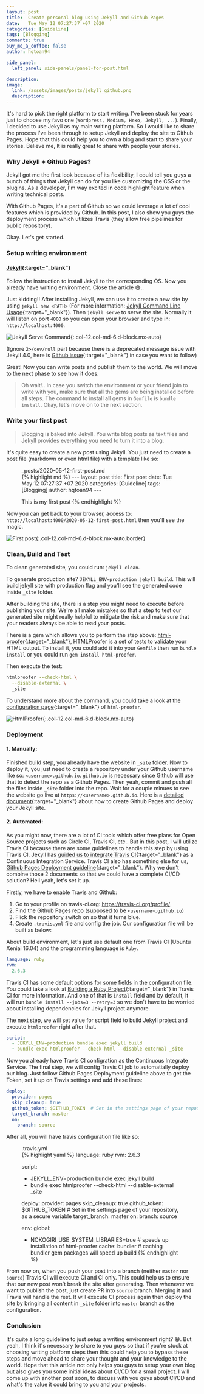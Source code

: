 ```yaml
---
layout: post
title:  Create personal blog using Jekyll and Github Pages
date:   Tue May 12 07:27:37 +07 2020
categories: [Guideline]
tags: [Blogging]
comments: true
buy_me_a_coffee: false
author: hqtoan94

side_panel:
  left_panel: side-panels/panel-for-post.html

description:
image:
  link: /assets/images/posts/jekyll_github.png
  description:
---
```


It's hard to pick the right platform to start writing. I've been stuck for years just to choose my favo one (`Wordpress, Medium, Hexo, Jekyll, ...`). Finally, I decided to use Jekyll as my main writing platform. So I would like to share the process I've been through to setup Jekyll and deploy the site to Github Pages. Hope that this could help you to own a blog and start to share your stories. Believe me, It is really great to share with people your stories.

### Why Jekyll + Github Pages?

Jekyll got me the first look because of its flexibility, I could tell you guys a bunch of things that Jekyll can do for you like customizing the CSS or the plugins. As a developer, I'm way excited in code highlight feature when writing technical posts.

With Github Pages, it's a part of Github so we could leverage a lot of cool features which is provided by Github. In this post, I also show you guys the deployment process which utilizes Travis (they allow free pipelines for public repository).

Okay. Let's get started.

### Setup writing environment

#### [Jekyll](https://jekyllrb.com/docs/installation/){:target="_blank"}

Follow the instruction to install Jekyll to the corresponding OS. Now you already have writing environment. Close the article 😄..

Just kidding!! After installing Jekyll, we can use it to create a new site by using `jekyll new <PATH>` (For more information: [Jekyll Command Line Usage](https://jekyllrb.com/docs/usage/){:target="_blank"}). Then `jekyll serve` to serve the site. Normally it will listen on port `4000` so you can open your browser and type in: `http://localhost:4000`.

![Jekyll Serve Command](/assets/images/posts/jekyll_serve.png){:.col-12.col-md-6.d-block.mx-auto}

(Ignore `2>/dev/null` part because there is a deprecated message issue with Jekyll 4.0, here is [Github issue](https://github.com/jekyll/jekyll/issues/7947){:target="_blank"} in case you want to follow)

Great! Now you can write posts and publish them to the world. We will move to the next phase to see how it does.

> Oh wait!.. In case you switch the environment or your friend join to write with you, make sure that all the gems are being installed before all steps. The command to install all gems in `Gemfile` is `bundle install`. Okay, let's move on to the next section.

### Write your first post

> Blogging is baked into Jekyll. You write blog posts as text files and Jekyll provides everything you need to turn it into a blog.

It's quite easy to create a new post using Jekyll. You just need to create a post file (markdown or even html file) with a template like so:

<figure>
  <figcaption>_posts/2020-05-12-first-post.md</figcaption>
{% highlight md %}
---
layout: post
title:  First post
date:   Tue May 12 07:27:37 +07 2020
categories: [Guideline]
tags: [Blogging]
author: hqtoan94
---

This is my first post
{% endhighlight %}
</figure>

Now you can get back to your browser, access to: `http://localhost:4000/2020-05-12-first-post.html` then you'll see the magic.

![First post](/assets/images/posts/first_post.png){:.col-12.col-md-6.d-block.mx-auto.border}

### Clean, Build and Test

To clean generated site, you could run: `jekyll clean`.

To generate production site? `JEKYLL_ENV=production jekyll build`. This will build jekyll site with production flag and you'll see the generated code inside `_site` folder.

After building the site, there is a step you might need to execute before publishing your site. We're all make mistakes so that a step to test our generated site might really helpful to mitigate the risk and make sure that your readers always be able to read your posts.

There is a gem which allows you to perform the step above: [html-proofer](https://github.com/gjtorikian/html-proofer){:target="_blank"}, HTMLProofer is a set of tests to validate your HTML output. To install it, you could add it into your `Gemfile` then run `bundle install` or you could run `gem install html-proofer`.

Then execute the test:

```bash
htmlproofer --check-html \
  --disable-external \
  _site
```

To understand more about the command, you could take a look at [the configuration page](https://github.com/gjtorikian/html-proofer#configuration){:target="_blank"} of `html-proofer`.

![HtmlProofer](/assets/images/posts/html-proofer.png){:.col-12.col-md-6.d-block.mx-auto}

### Deployment

#### 1. Manually:

Finished build step, you already have the website in `_site` folder. Now to deploy it, you just need to create a repository under your Github username like so: `<username>.github.io`. `github.io` is necessary since Github will use that to detect the repo as a Github Pages. Then yeah, commit and push all the files inside `_site` folder into the repo. Wait for a couple minues to see the website go live at `https://<username>.github.io`. Here is a [detailed document](https://jekyllrb.com/docs/github-pages/){:target="_blank"} about how to create Github Pages and deploy your Jekyll site.

#### 2. Automated:

As you might now, there are a lot of CI tools which offer free plans for Open Source projects such as Circle CI, Travis CI, etc.. But in this post, I will utilize Travis CI because there are some guidelines to handle this step by using Travis CI. Jekyll has [guided us to integrate Travis CI](https://jekyllrb.com/docs/deployment/automated/){:target="_blank"} as a Continuous Integration Service. Travis CI also has something else for us, [Github Pages Deployment guideline](https://docs.travis-ci.com/user/deployment/pages/){:target="_blank"}. Why we don't combine those 2 documents so that we could have a complete CI/CD solution? Hell yeah, let's set it up.

Firstly, we have to enable Travis and Github:

1. Go to your profile on travis-ci.org: https://travis-ci.org/profile/<username>
2. Find the Github Pages repo (supposed to be `<username>.github.io`)
3. Flick the repository switch on so that it turns blue.
4. Create `.travis.yml` file and config the job. Our configuration file will be built as below:

About build environment, let's just use default one from Travis CI (Ubuntu Xenial 16.04) and the programming language is `Ruby`.

```yaml
language: ruby
rvm:
  2.6.3
```

Travis CI has some default options for some fields in the configuration file. You could take a look at [Building a Ruby Project](https://docs.travis-ci.com/user/languages/ruby/){:target="_blank"} in Travis CI for more information. And one of that is `install` field and by default, it will run `bundle install --jobs=3 --retry=3` so we don't have to be worried about installing dependencies for Jekyll project anymore.

The next step, we will set value for script field to build Jekyll project and execute `htmlproofer` right after that.

```yaml
script:
  - JEKYLL_ENV=production bundle exec jekyll build
  - bundle exec htmlproofer --check-html --disable-external _site
```

Now you already have Travis CI configration as the Continuous Integrate Service. The final step, we will config Travis CI job to automatially deploy our blog. Just follow Github Pages Deployment guideline above to get the Token, set it up on Travis settings and add these lines:

```yaml
deploy:
  provider: pages
  skip_cleanup: true
  github_token: $GITHUB_TOKEN  # Set in the settings page of your repository, as a secure variable
  target_branch: master
  on:
    branch: source
```

After all, you will have travis configuration file like so:

<figure>
  <figcaption>.travis.yml</figcaption>
{% highlight yaml %}
language: ruby
rvm:
  2.6.3

script:
  - JEKYLL_ENV=production bundle exec jekyll build
  - bundle exec htmlproofer --check-html --disable-external _site

deploy:
  provider: pages
  skip_cleanup: true
  github_token: $GITHUB_TOKEN  # Set in the settings page of your repository, as a secure variable
  target_branch: master
  on:
    branch: source

env:
  global:
  - NOKOGIRI_USE_SYSTEM_LIBRARIES=true # speeds up installation of html-proofer
cache: bundler # caching bundler gem packages will speed up build
{% endhighlight %}
</figure>

From now on, when you push your post into a branch (neither `master` nor `source`) Travis CI will execute CI and CI only. This could help us to ensure that our new post won't break the site after generating. Then whenever we want to publish the post, just create PR into `source` branch. Merging it and Travis will handle the rest. It will execute CI process again then deploy the site by bringing all content in `_site` folder into `master` branch as the configuration.

### Conclusion

It's quite a long guideline to just setup a writing environment right? 😁. But yeah, I think it's necessary to share to you guys so that if you're stuck at choosing writing platform steps then this could help you to bypass these steps and move ahead to share your thought and your knowledge to the world. Hope that this article not only helps you guys to setup your own blog but also gives you some initial ideas about CI/CD for a small project. I will come up with another post soon, to discuss with you guys about CI/CD and what's the value it could bring to you and your projects.
